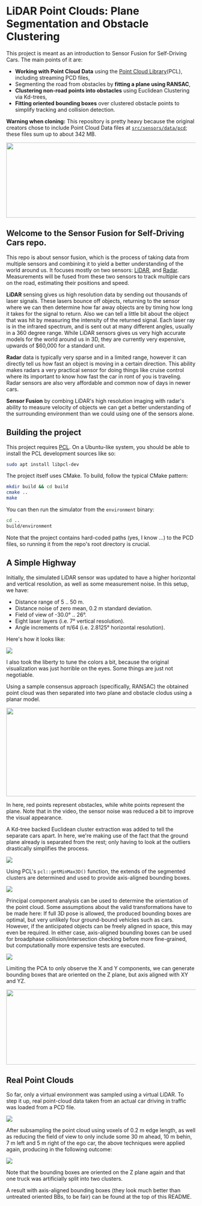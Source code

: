 # LiDAR Point Clouds: Plane Segmentation and Obstacle Clustering

This project is meant as an introduction to Sensor Fusion for Self-Driving Cars. The main points of it are:

- **Working with Point Cloud Data** using the [Point Cloud Library](https://pointcloudlibrary.github.io/)(PCL), including streaming PCD files,
- Segmenting the road from obstacles by **fitting a plane using RANSAC**,
- **Clustering non-road points into obstacles** using Euclidean Clustering via Kd-trees,
- **Fitting oriented bounding boxes** over clustered obstacle points to simplify tracking and collision detection.

**Warning when cloning:** This repository is pretty heavy because the original creators chose to include
Point Cloud Data files at [`src/sensors/data/pcd`](src/sensors/data/pcd); these files sum up to about 342 MB.

<img src="media/submission.webp" width="800" height="200" />

## Welcome to the Sensor Fusion for Self-Driving Cars repo.

This repo is about sensor fusion, which is the process of
taking data from multiple sensors and combining it to yield a better
understanding of the world around us. It focuses mostly on two
sensors: [LiDAR](https://en.wikipedia.org/wiki/Lidar), and 
[Radar](https://en.wikipedia.org/wiki/Radar).
Measurements will be fused from these two sensors to track multiple
cars on the road, estimating their positions and speed.

**LiDAR** sensing gives us high resolution data by sending out thousands of
laser signals. These lasers bounce off objects, returning to the sensor where
we can then determine how far away objects are by timing how long it takes
for the signal to return. Also we can tell a little bit about the object
that was hit by measuring the intensity of the returned signal. Each laser
ray is in the infrared spectrum, and is sent out at many different angles,
usually in a 360 degree range. While LiDAR sensors gives us very high
accurate models for the world around us in 3D, they are currently very
expensive, upwards of $60,000 for a standard unit.

**Radar** data is typically very sparse and in a limited range, however it
can directly tell us how fast an object is moving in a certain direction.
This ability makes radars a very practical sensor for doing things like
cruise control where its important to know how fast the car in ront of you
is traveling. Radar sensors are also very affordable and common now of days
in newer cars.

**Sensor Fusion** by combing LiDAR's high resolution imaging with radar's
ability to measure velocity of objects we can get a better understanding
of the surrounding environment than we could using one of the sensors alone.

## Building the project

This project requires [PCL](https://pointcloudlibrary.github.io/). On a
Ubuntu-like system, you should be able to install the PCL development
sources like so:

```bash
sudo apt install libpcl-dev
```

The project itself uses CMake. To build, follow the typical CMake pattern:

```bash
mkdir build && cd build
cmake ..
make
```

You can then run the simulator from the `environment` binary:

```bash
cd ..
build/environment
```

Note that the project contains hard-coded paths (yes, I know ...)
to the PCD files, so running it from the repo's root directory is crucial.

## A Simple Highway

Initially, the simulated LiDAR sensor was updated to have a higher
horizontal and vertical resolution, as well as some measurement noise.
In this setup, we have:

- Distance range of 5 .. 50 m.
- Distance noise of zero mean, 0.2 m standard deviation.
- Field of view of -30.0° .. 26°.
- Eight laser layers (i.e. 7° vertical resolution).
- Angle increments of π/64 (i.e. 2.8125° horizontal resolution).

Here's how it looks like:

![](media/lidar-updated.png)

I also took the liberty to tune the colors a bit, because the original
visualization was just horrible on the eyes. Some things are just not negotiable.

Using a sample consensus approach (specifically, RANSAC) the obtained
point cloud was then separated into two plane and obstacle clodus
using a planar model.

<img src="media/point-cloud-separation.webp" width="800" height="236" />

In here, red points represent obstacles, while white points represent
the plane. Note that in the video, the sensor noise was reduced a bit
to improve the visual appearance.

A Kd-tree backed Euclidean cluster extraction was added to tell the separate
cars apart. In here, we're making use of the fact that the ground plane
already is separated from the rest; only having to look at the outliers
drastically simplifies the process.

![](media/cluster-segmentation.png)

Using PCL's `pcl::getMinMax3D()` function, the extends of the segmented
clusters are determined and used to provide axis-aligned bounding boxes.

![](media/euclidean-cluster-extraction.png)

Principal component analysis can be used to determine the orientation of
the point cloud. Some assumptions about the valid transformations have
to be made here: If full 3D pose is allowed, the produced bounding boxes
are optimal, but very unlikely four ground-bound vehicles such as cars.
However, if the anticipated objects can be freely aligned in space,
this may even be required.
In either case, axis-aligned bounding boxes can be used for broadphase
collision/intersection checking before more fine-grained, but
computationally more expensive tests are executed. 

![](media/fully-oriented-bounding-box.png)

Limiting the PCA to only observe the X and Y components, we can generate
bounding boxes that are oriented on the Z plane, but axis aligned with
XY and YZ.

<img src="media/z-oriented-bounding-box.webp" width="800" height="200" />

## Real Point Clouds

So far, only a virtual environment was sampled using a virtual LiDAR.
To step it up, real point-cloud data taken from an actual car driving
in traffic was loaded from a PCD file.

![](media/real-pcd.png)

After subsampling the point cloud using voxels of 0.2 m edge length,
as well as reducing the field of view to only include some 30 m ahead,
10 m behin, 7 m left and 5 m right of the ego car, the above techniques
were applied again, producing in the following outcome:

![](media/real-pcd-obb.png)

Note that the bounding boxes are oriented on the Z plane again and that
one truck was artificially split into two clusters.

A result with axis-aligned bounding boxes (they look much better
than untreated oriented BBs, to be fair) can be found at the top of this
README.
